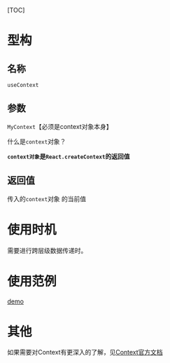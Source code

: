 [TOC]

# 型构
## 名称
`useContext`

## 参数
`MyContext`【必须是context对象本身】

什么是`context`对象？

**`context对象`是`React.createContext`的返回值**

## 返回值
传入的`context`对象 的当前值

# 使用时机
需要进行跨层级数据传递时。

# 使用范例
[demo](http://localhost:3020/#/react/base/demo/useContext)

# 其他
如果需要对Context有更深入的了解，见[Context官方文档](https://zh-hans.reactjs.org/docs/context.html)